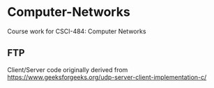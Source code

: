 # Computer-Networks
Course work for CSCI-484: Computer Networks

## FTP
Client/Server code originally derived from https://www.geeksforgeeks.org/udp-server-client-implementation-c/

